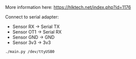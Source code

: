 More information here:
https://hlktech.net/index.php?id=1176

Connect to serial adapter:
- Sensor RX -> Serial TX
- Sensor OT1 -> Serial RX
- Sensor GND -> GND
- Sensor 3v3 -> 3v3

```
./main.py /dev/ttyUSB0
```